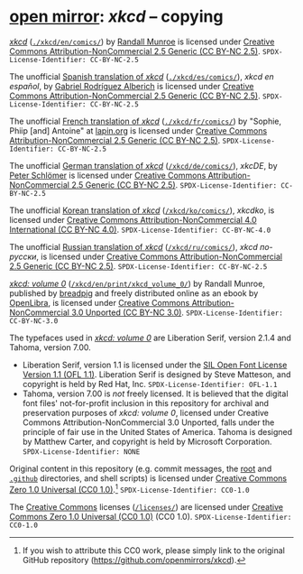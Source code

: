 <!--
SPDX-License-Identifier: CC0-1.0
SPDX-LicenseConcluded: CC0-1.0
SPDX-FileCopyrightText: No rights reserved.
SPDX-FileName: ./copying.md
SPDX-FileName: DOCUMENTATION
SPDX-FileType: TEXT
SPDX-FileType: SOURCE
-->

# [open mirror](https://github.com/openmirrors): _xkcd_ – copying

[_xkcd_](https://xkcd.com/) ([`./xkcd/en/comics/`](./xkcd/en/comics/)) by [Randall Munroe](https://en.wikipedia.org/wiki/Randall_Munroe) is licensed under [Creative Commons Attribution-NonCommercial 2.5 Generic (CC BY-NC 2.5)](./licenses/CC-BY-NC-2.5.md). `SPDX-License-Identifier: CC-BY-NC-2.5`

The unofficial [Spanish translation of _xkcd_](https://es.xkcd.com/) ([`./xkcd/es/comics/`](./xkcd/es/comics/)), _xkcd en español_, by [Gabriel Rodríguez Alberich](https://gabi.is/) is licensed under [Creative Commons Attribution-NonCommercial 2.5 Generic (CC BY-NC 2.5)](./licenses/CC-BY-NC-2.5.md). `SPDX-License-Identifier: CC-BY-NC-2.5`

The unofficial [French translation of _xkcd_](https://xkcd.lapin.org/) ([`./xkcd/fr/comics/`](./xkcd/fr/comics/)) by "Sophie, Phiip [and] Antoine" at [lapin.org](https://lapin.org/) is licensed under [Creative Commons Attribution-NonCommercial 2.5 Generic (CC BY-NC 2.5)](./licenses/CC-BY-NC-2.5.md). `SPDX-License-Identifier: CC-BY-NC-2.5`

The unofficial [German translation of _xkcd_](https://xkcde.dapete.net/) ([`/xkcd/de/comics/`](./xkcd/de/comics/)), _xkcDE_, by [Peter Schlömer](https://dapete.net/) is licensed under [Creative Commons Attribution-NonCommercial 2.5 Generic (CC BY-NC 2.5)](./licenses/CC-BY-NC-2.5.md). `SPDX-License-Identifier: CC-BY-NC-2.5`

The unofficial [Korean translation of _xkcd_](https://xkcdko.com/) ([`/xkcd/ko/comics/`](./xkcd/ko/comics/)), _xkcdko_, is licensed under [Creative Commons Attribution-NonCommercial 4.0 International (CC BY-NC 4.0)](./licenses/CC-BY-NC-4.0.md). `SPDX-License-Identifier: CC-BY-NC-4.0`

The unofficial [Russian translation of _xkcd_](https://xkcd.ru/) ([`/xkcd/ru/comics/`](./xkcd/ru/comics/)), _xkcd по-русски_, is licensed under [Creative Commons Attribution-NonCommercial 2.5 Generic (CC BY-NC 2.5)](./licenses/CC-BY-NC-2.5.md). `SPDX-License-Identifier: CC-BY-NC-2.5`

[_xkcd: volume 0_](https://openlibrary.org/works/OL17379456W/xkcd) ([`/xkcd/en/print/xkcd_volume_0/`](./xkcd/en/print/xkcd_volume_0/)) by Randall Munroe, published by [breadpig](https://breadpig.myshopify.com/) and freely distributed online as an ebook by [OpenLibra](https://openlibra.com/en/book/xkcd-volume-0), is licensed under [Creative Commons Attribution-NonCommercial 3.0 Unported (CC BY-NC 3.0)](./licenses/CC-BY-NC-3.0.md). `SPDX-License-Identifier: CC-BY-NC-3.0`

The typefaces used in [_xkcd: volume 0_](./xkcd/en/print/xkcd_volume_0/) are Liberation Serif, version 2.1.4 and Tahoma, version 7.00.
* Liberation Serif, version 1.1 is licensed under the [SIL Open Font License Version 1.1 (OFL 1.1)](./licenses/OFL-1.1.md). Liberation Serif is designed by Steve Matteson, and copyright is held by Red Hat, Inc. `SPDX-License-Identifier: OFL-1.1`
* Tahoma, version 7.00 is _not_ freely licensed. It is believed that the digital font files' not-for-profit inclusion in this repository for archival and preservation purposes of _xkcd: volume 0_, licensed under Creative Commons Attribution-NonCommercial 3.0 Unported, falls under the principle of fair use in the United States of America. Tahoma is designed by Matthew Carter, and copyright is held by Microsoft Corporation. `SPDX-License-Identifier: NONE`

Original content in this repository (e.g. commit messages, the [root](./) and [`.github`](./.github/) directories, and shell scripts) is licensed under [Creative Commons Zero 1.0 Universal (CC0 1.0)](./licenses/CC0-1.0.md).[^1] `SPDX-License-Identifier: CC0-1.0`

The [Creative Commons](https://creativecommons.org/) licenses ([`/licenses/`](./licenses/)) are licensed under [Creative Commons Zero 1.0 Universal (CC0 1.0)](./licenses/CC0-1.0.md) (CC0 1.0). `SPDX-License-Identifier: CC0-1.0`

[^1]: If you wish to attribute this CC0 work, please simply link to the original GitHub repository (<https://github.com/openmirrors/xkcd>).
